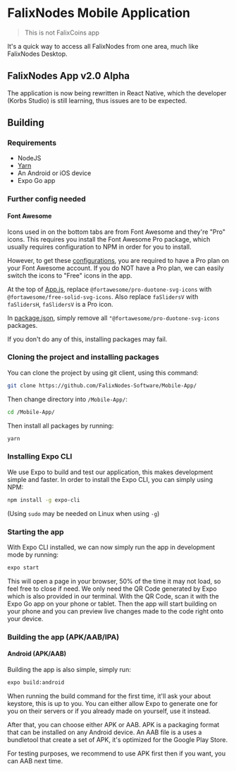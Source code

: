 # FalixNodes Mobile Application
> This is not FalixCoins app

It's a quick way to access all FalixNodes from one area, much like FalixNodes Desktop. 

## FalixNodes App v2.0 Alpha
The application is now being rewritten in React Native, which the developer (Korbs Studio) is still learning, thus issues are to be expected.

## Building
### Requirements
 - NodeJS
 - [Yarn](https://yarnpkg.com/getting-started/install)
 - An Android or iOS device
 - Expo Go app

### Further config needed
#### Font Awesome
Icons used in on the bottom tabs are from Font Awesome and they're "Pro" icons. This requires you install the Font Awesome Pro package, which usually requires configuration to NPM in order for you to install.

However, to get these [configurations](https://fontawesome.com/v5.15/how-to-use/on-the-web/setup/using-package-managers), you are required to have a Pro plan on your Font Awesome account. If you do NOT have a Pro plan, we can easily switch the icons to "Free" icons in the app.

At the top of <u>App.js</u>, replace `@fortawesome/pro-duotone-svg-icons` with `@fortawesome/free-solid-svg-icons`. Also replace `faSlidersV` with `faSlidersH`, `faSlidersV` is a Pro icon.

In <u>package.json</u>, simply remove all `"@fortawesome/pro-duotone-svg-icons` packages.

If you don't do any of this, installing packages may fail.

### Cloning the project and installing packages
You can clone the project by using git client, using this command:
```bash
git clone https://github.com/FalixNodes-Software/Mobile-App/
```

Then change directory into `/Mobile-App/`:
```bash
cd /Mobile-App/
```

Then install all packages by running:
```bash
yarn
```

### Installing Expo CLI
We use Expo to build and test our application, this makes development simple and faster. In order to install the Expo CLI, you can simply using NPM:
```bash
npm install -g expo-cli
```
(Using `sudo` may be needed on Linux when using `-g`)

### Starting the app
With Expo CLI installed, we can now simply run the app in development mode by running:
```bash
expo start
```

This will open a page in your browser, 50% of the time it may not load, so feel free to close if need. We only need the QR Code generated by Expo which is also provided in our terminal. With the QR Code, scan it with the Expo Go app on your phone or tablet. Then the app will start building on your phone and you can preview live changes made to the code right onto your device.

### Building the app (APK/AAB/IPA)
#### Android (APK/AAB)
Building the app is also simple, simply run:
```bash
expo build:android
```

When running the build command for the first time, it'll ask your about keystore, this is up to you. You can either allow Expo to generate one for you on their servers or if you already made on yourself, use it instead. 

After that, you can choose either APK or AAB. APK is a packaging format that can be installed on any Android device. An AAB file is a uses a bundletool that create a set of APK, it's optimized for the Google Play Store.

For testing purposes, we recommend to use APK first then if you want, you can AAB next time.